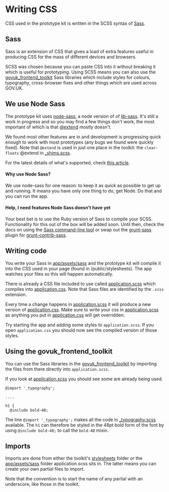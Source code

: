 # Writing CSS

CSS used in the prototype kit is written in the SCSS syntax of [Sass](http://sass-lang.com/documentation/file.SASS_REFERENCE.html#syntax).

## Sass

Sass is an extension of CSS that gives a load of extra features useful in producing CSS for the mass of different devices and browsers.

SCSS was chosen because you can paste CSS into it without breaking it which is useful for prototyping. Using SCSS means you can also use the [govuk_frontend_toolkit](https://github.com/alphagov/govuk_frontend_toolkit) Sass libraries which include styles for colours, typography, cross-browser fixes and other things which are used across GOV.UK.

## We use Node Sass

The prototype kit uses [node-sass](https://github.com/andrew/node-sass), a node version of of [lib-sass](https://github.com/hcatlin/libsass). It's still a work in progress and so you may find a few things don't work, the most important of which is that [@extend](http://sass-lang.com/documentation/file.SASS_REFERENCE.html#extend) mostly doesn't.

We found most other features are in and development is progressing quick enough to work with most prototypes (any bugs we found were quickly fixed). Note that `@extend` is used in just one place in the toolkit: the `clear-floats` @extend in [_shims.scss](https://github.com/alphagov/govuk_frontend_toolkit/blob/master/stylesheets/_shims.scss).

For the latest details of what's supported, check [this article](http://www.solitr.com/blog/2014/01/state-of-libsass/).

#### Why use Node Sass?

We use node-sass for one reason: to keep it as quick as possible to get up and running. It means you have only one thing to do, get Node. Do that and you can run the app.

#### Help, I need features Node Sass doesn't have yet

Your best bet is to use the Ruby version of Sass to compile your SCSS. Functionality for this out of the box will be added soon. Until then, check the docs on using the [Sass command-line tool](http://sass-lang.com/documentation/file.SASS_REFERENCE.html#using_sass) or swap out the [grunt-sass](https://github.com/sindresorhus/grunt-sass) plugin for [grunt-contrib-sass](https://github.com/gruntjs/grunt-contrib-sass).

## Writing code

You write your Sass in [app/assets/sass](../app/assets/sass) and the prototype kit will compile it into the CSS used in your page (found in /public/stylesheets). The app watches your files so this will happen automatically.

There is already a CSS file included to use called [application.scss](../app/assets/sass/application.scss) which compiles into [application.css](../public/stylesheets/application.css). Note that Sass files are identified by the `.scss` extension.

Every time a change happens in [application.scss](../app/assets/sass/application.scss) it will produce a new version of [application.css](../public/stylesheets/application.css). Make sure to write your css in [application.scss](../app/assets/sass/application.scss) as anything you put in [application.css](../public/stylesheets/application.css) will get overridden.

Try starting the app and adding some styles to `application.scss`. If you open `application.css` you should now see the compiled version of those styles.

## Using the govuk_frontend_toolkit

You can use the Sass libraries in the [govuk_frontend_toolkit](https://github.com/alphagov/govuk_frontend_toolkit) by importing the files from there directly into `application.scss`.

If you look at [application.scss](../app/assets/sass/application.scss) you should see some are already being used.

    @import '_typography';

    ....

    h1 {
      @include bold-48;

The line `@import '_typography';` makes all the code in [_typography.scss](https://github.com/alphagov/govuk_frontend_toolkit/blob/master/stylesheets/_typography.scss) available. The `h1` can therefore be styled in the 48pt bold form of the font by using `@include bold-48;` to call the `bold-48` mixin.

## Imports

Imports are done from either the toolkit's [stylesheets](https://github.com/alphagov/govuk_frontend_toolkit/tree/master/stylesheets/) folder or the [app/assets/sass](../app/assets/sass) folder application.scss sits in. The latter means you can create your own partial files to import.

Note that the convention is to start the name of any partial with an underscore, like those in the toolkit.
